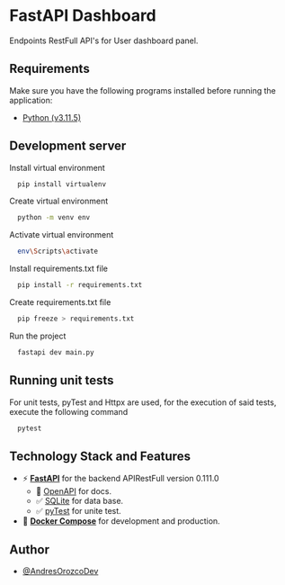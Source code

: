 # FastAPI Dashboard

Endpoints RestFull API's for User dashboard panel.

## Requirements

Make sure you have the following programs installed before running the application:

- [Python (v3.11.5)](https://www.python.org/downloads/release/python-3115/)

## Development server

Install virtual environment
```bash
  pip install virtualenv
```

Create virtual environment

```bash
  python -m venv env
```

Activate virtual environment

```bash
  env\Scripts\activate
```

Install requirements.txt file

```bash
  pip install -r requirements.txt
```

Create requirements.txt file

```bash
  pip freeze > requirements.txt
```

Run the project

```bash
  fastapi dev main.py
```

## Running unit tests

For unit tests, pyTest and Httpx are used, for the execution of said tests, execute the following command

```bash
  pytest
```

## Technology Stack and Features

- ⚡ [**FastAPI**](https://fastapi.tiangolo.com) for the backend APIRestFull version 0.111.0
    - 🎨 [OpenAPI](https://swagger.io/specification/) for docs.
    - ✅ [SQLite](https://sqlite.org/) for data base.
    - ✅ [pyTest](https://docs.pytest.org/en/7.3.x/) for unite test.
- 🐋 [**Docker Compose**](https://www.docker.com) for development and production.

## Author

- [@AndresOrozcoDev](https://github.com/AndresOrozcoDev)
